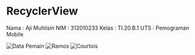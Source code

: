 # RecyclerView
Nama : Aji Muhlisin
NIM : 312010233
Kelas : TI.20.B.1
UTS : Pemograman Mobile

![Data Pemain](https://github.com/AjiMuhlisin/RecyclerView/assets/73072514/2743a4ce-10a6-4a4d-8051-26a8f5fa3529)
![Ramos](https://github.com/AjiMuhlisin/RecyclerView/assets/73072514/4f119ec1-d000-43f6-809a-8194e8b6baec)
![Courtois](https://github.com/AjiMuhlisin/RecyclerView/assets/73072514/8f9e3d9c-f4bb-4500-a76d-0c1004ab39ac)
